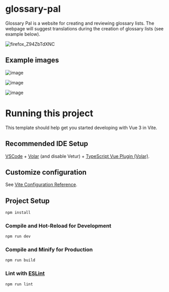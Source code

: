 # glossary-pal

Glossary Pal is a website for creating and reviewing glossary lists. The webpage will suggest translations during the creation of glossary lists (see example below).

![firefox_Z94ZbTdXNC](https://user-images.githubusercontent.com/45148959/205668260-98f8a0eb-dedf-495d-bb7a-25c8e757e2a3.gif)

## Example images

![image](https://user-images.githubusercontent.com/45148959/205668531-1b01f095-0284-475c-86ad-95a4da9ada32.png)

![image](https://user-images.githubusercontent.com/45148959/205668583-88981079-da88-4d7f-9dca-5a44c3bade6e.png)

![image](https://user-images.githubusercontent.com/45148959/205668673-269fd964-6b4a-4efc-8e94-00cfe410858b.png)

# Running this project

This template should help get you started developing with Vue 3 in Vite.

## Recommended IDE Setup

[VSCode](https://code.visualstudio.com/) + [Volar](https://marketplace.visualstudio.com/items?itemName=Vue.volar) (and disable Vetur) + [TypeScript Vue Plugin (Volar)](https://marketplace.visualstudio.com/items?itemName=Vue.vscode-typescript-vue-plugin).

## Customize configuration

See [Vite Configuration Reference](https://vitejs.dev/config/).

## Project Setup

```sh
npm install
```

### Compile and Hot-Reload for Development

```sh
npm run dev
```

### Compile and Minify for Production

```sh
npm run build
```

### Lint with [ESLint](https://eslint.org/)

```sh
npm run lint
```
